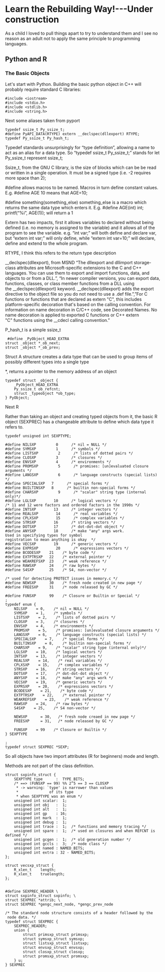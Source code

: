 # Learn the Rebuilding Way!---Under construction

As a child I loved to pull things apart to try to understand them and I see no reason as an adult not to apply the same principle to programming languages.

## Python and R

### The Basic Objects 

Let's start with Python. Building the basic python object in C++ will probably require standard C libraries:

```
#include <iostream>
#include <stdio.h>
#include <stdlib.h>
#include <string.h> 
```
Next some aliases taken from pyport
```
typedef ssize_t Py_ssize_t;
#define PyAPI_DATA(RTYPE) extern __declspec(dllexport) RTYPE;
typedef Py_ssize_t Py_hash_t;
```

Typedef standards unsurprisingly for “type definition”, allowing a name to act as an alias for a data type. So “typedef ssize_t  Py_ssize_t;” stands for let Py_ssize_t represent ssize_t;

Ssize_t, from the GNU C library, is the size of blocks which can be be read or written in a single operation. It must be a signed type (i.e. -2 requires more space than 2);

#define allows macros to be named. Macros in turn define constant values.  E.g. #define AGE 10 means that AGE=10;

#define something(something_else) something_else is a macro which returns the same data type which enters it. E.g. #define AGE(int) int; printf(“%i”, AGE(1)); will return a 1

Extern has two impacts, first it allows variables to declared without being defined (i.e. no memory is assigned to the variable) and it allows all of the program to see the variable. e.g. “int var;” will both define and declare var, but “extern int var;” will only define, while “extern int var=10;” will declare, define and extend to the whole program.

RTYPE, I think this refers to the return type description

__declspec(dllexport), from MSND “The dllexport and dllimport storage-class attributes are Microsoft-specific extensions to the C and C++ languages. You can use them to export and import functions, data, and objects to or from a DLL.”, “In newer compiler versions, you can export data, functions, classes, or class member functions from a DLL using the __declspec(dllexport) keyword. __declspec(dllexport) adds the export directive to the object file so you do not need to use a .def file.”,”For C functions or functions that are declared as extern "C", this includes platform-specific decoration that's based on the calling convention. For information on name decoration in C/C++ code, see Decorated Names. No name decoration is applied to exported C functions or C++ extern "C" functions using the __cdecl calling convention.”

P_hash_t is a simple ssize_t

```
 #define _PyObject_HEAD_EXTRA            
struct _object *_ob_next;           
struct _object *_ob_prev;
```

Struct A structure creates a data type that can be used to group items of possibly different types into a single type

*, returns a pointer to the memory address of an object

```
typedef struct _object {
    _PyObject_HEAD_EXTRA
    Py_ssize_t ob_refcnt;
    struct _typeobject *ob_type;
} PyObject;
```

Next R

Rather than taking an object and creating typed objects from it, the basic R object (SEXPREC) has a changeable attribute to define which data type it refers to.

```
typedef unsigned int SEXPTYPE;

#define NILSXP         0      /* nil = NULL */
#define SYMSXP         1      /* symbols */
#define LISTSXP         2      /* lists of dotted pairs */
#define CLOSXP         3      /* closures */
#define ENVSXP         4      /* environments */
#define PROMSXP         5      /* promises: [un]evaluated closure arguments */
#define LANGSXP         6      /* language constructs (special lists) */
#define SPECIALSXP   7      /* special forms */
#define BUILTINSXP   8      /* builtin non-special forms */
#define CHARSXP         9      /* "scalar" string type (internal only)*/
#define LGLSXP        10      /* logical vectors */
/* 11 and 12 were factors and ordered factors in the 1990s */
#define INTSXP        13      /* integer vectors */
#define REALSXP        14      /* real variables */
#define CPLXSXP        15      /* complex variables */
#define STRSXP        16      /* string vectors */
#define DOTSXP        17      /* dot-dot-dot object */
#define ANYSXP        18      /* make "any" args work.
Used in specifying types for symbol
registration to mean anything is okay  */
#define VECSXP        19      /* generic vectors */
#define EXPRSXP        20      /* expressions vectors */
#define BCODESXP    21    /* byte code */
#define EXTPTRSXP   22    /* external pointer */
#define WEAKREFSXP  23    /* weak reference */
#define RAWSXP      24    /* raw bytes */
#define S4SXP       25    /* S4, non-vector */

/* used for detecting PROTECT issues in memory.c */
#define NEWSXP      30    /* fresh node created in new page */
#define FREESXP     31    /* node released by GC */

#define FUNSXP      99    /* Closure or Builtin or Special */
;
typedef enum {
    NILSXP    = 0,    /* nil = NULL */
    SYMSXP    = 1,    /* symbols */
    LISTSXP    = 2,    /* lists of dotted pairs */
    CLOSXP    = 3,    /* closures */
    ENVSXP    = 4,    /* environments */
    PROMSXP    = 5,    /* promises: [un]evaluated closure arguments */
    LANGSXP    = 6,    /* language constructs (special lists) */
    SPECIALSXP    = 7,    /* special forms */
    BUILTINSXP    = 8,    /* builtin non-special forms */
    CHARSXP    = 9,    /* "scalar" string type (internal only)*/
    LGLSXP    = 10,    /* logical vectors */
    INTSXP    = 13,    /* integer vectors */
    REALSXP    = 14,    /* real variables */
    CPLXSXP    = 15,    /* complex variables */
    STRSXP    = 16,    /* string vectors */
    DOTSXP    = 17,    /* dot-dot-dot object */
    ANYSXP    = 18,    /* make "any" args work */
    VECSXP    = 19,    /* generic vectors */
    EXPRSXP    = 20,    /* expressions vectors */
    BCODESXP    = 21,    /* byte code */
    EXTPTRSXP    = 22,    /* external pointer */
    WEAKREFSXP    = 23,    /* weak reference */
    RAWSXP    = 24,    /* raw bytes */
    S4SXP    = 25,    /* S4 non-vector */
    
    NEWSXP      = 30,   /* fresh node creaed in new page */
    FREESXP     = 31,   /* node released by GC */
    
    FUNSXP    = 99    /* Closure or Builtin */
} SEXPTYPE
```

```
;
typedef struct SEXPREC *SEXP;
```

So all objects have two import attributes (R for beginners) mode and length.

Methods are not part of the class definition.

```
struct sxpinfo_struct {
    SEXPTYPE type      :  TYPE_BITS;
    /* ==> (FUNSXP == 99) %% 2^5 == 3 == CLOSXP
     * -> warning: `type' is narrower than values
     *              of its type
     * when SEXPTYPE was an enum */
    unsigned int scalar:  1;
    unsigned int obj   :  1;
    unsigned int alt   :  1;
    unsigned int gp    : 16;
    unsigned int mark  :  1;
    unsigned int debug :  1;
    unsigned int trace :  1;  /* functions and memory tracing */
    unsigned int spare :  1;  /* used on closures and when REFCNT is defined */
    unsigned int gcgen :  1;  /* old generation number */
    unsigned int gccls :  3;  /* node class */
    unsigned int named : NAMED_BITS;
    unsigned int extra : 32 - NAMED_BITS;
};

struct vecsxp_struct {
    R_xlen_t    length;
    R_xlen_t    truelength;
};


#define SEXPREC_HEADER \
struct sxpinfo_struct sxpinfo; \
struct SEXPREC *attrib; \
struct SEXPREC *gengc_next_node, *gengc_prev_node

/* The standard node structure consists of a header followed by the
 node data. */
typedef struct SEXPREC {
    SEXPREC_HEADER;
    union {
        struct primsxp_struct primsxp;
        struct symsxp_struct symsxp;
        struct listsxp_struct listsxp;
        struct envsxp_struct envsxp;
        struct closxp_struct closxp;
        struct promsxp_struct promsxp;
    } u;
} SEXPREC
```

